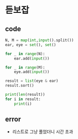 # 듣보잡



## code

```python
N, M = map(int,input().split())
ear, eye = set(), set()

for _ in range(N):
    ear.add(input())

for _ in range(M):
    eye.add(input())

result = list(eye & ear)
result.sort()

print(len(result))
for i in result:
    print(i)
```



## error

- 리스트로 그냥 풀었더니 시간 초과
